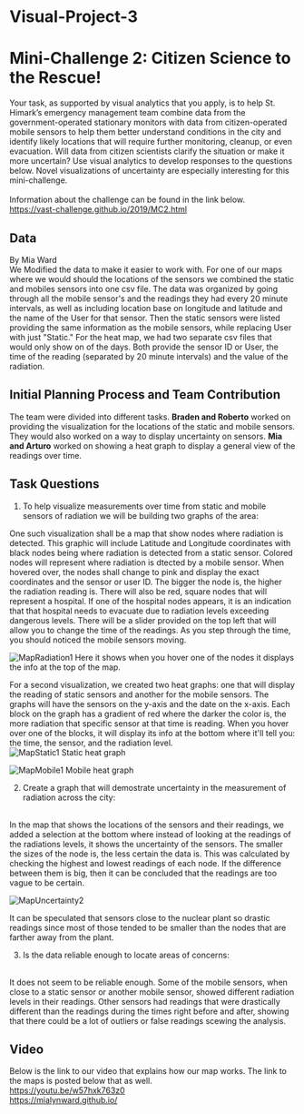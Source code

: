 # Visual-Project-3
# Mini-Challenge 2: Citizen Science to the Rescue!
Your task, as supported by visual analytics that you apply, is to help St. Himark’s emergency management team combine data from the government-operated stationary monitors with data from citizen-operated mobile sensors to help them better understand conditions in the city and identify likely locations that will require further monitoring, cleanup, or even evacuation. Will data from citizen scientists clarify the situation or make it more uncertain? Use visual analytics to develop responses to the questions below. Novel visualizations of uncertainty are especially interesting for this mini-challenge. <br/> <br/>
Information about the challenge can be found in the link below. <br/>
https://vast-challenge.github.io/2019/MC2.html

## Data
By Mia Ward <br/>
We Modified the data to make it easier to work with. For one of our maps where we would should the locations of the sensors we combined the static and mobiles sensors into one csv file. The data was organized by going through all the mobile sensor's and the readings they had every 20 minute intervals, as well as including location base on longitude and latitude and the name of the User for that sensor. Then the static sensors were listed providing the same information as the mobile sensors, while replacing User with just "Static." For the heat map, we had two separate csv files that would only show on of the days. Both provide the sensor ID or User, the time of the reading (separated by 20 minute intervals) and the value of the radiation. <br/>

## Initial Planning Process and Team Contribution

The team were divided into different tasks. **Braden and Roberto** worked on providing the visualization for the locations of the static and mobile sensors. They would also worked on a way to display uncertainty on sensors. **Mia and Arturo** worked on showing a heat graph to display a general view of the readings over time.

## Task Questions

1. To help visualize measurements over time from static and mobile sensors of radiation we will be building two graphs of the area: <br/>

One such visualization shall be a map that show nodes where radiation is detected. This graphic will include Latitude and Longitude coordinates with black nodes being where radiation is detected from a static sensor. Colored nodes will represent where radiation is dtected by a mobile sensor. When hovered over, the nodes shall change to pink and display the exact coordinates and the sensor or user ID. The bigger the node is, the higher the radiation reading is. There will also be red, square nodes that will represent a hospital. If one of the hospital nodes appears, it is an indication that that hospital needs to evacuate due to radiation levels exceeding dangerous levels. There will be a slider provided on the top left that will allow you to change the time of the readings. As you step through the time, you should noticed the mobile sensors moving. <br/>

![MapRadiation1](https://user-images.githubusercontent.com/45511267/57503792-5f011980-72b7-11e9-87f4-680f0d1e68aa.png)
Here it shows when you hover one of the nodes it displays the info at the top of the map.
<br/>

For a second visualization, we created two heat graphs: one that will display the reading of static sensors and another for the mobile sensors. The graphs will have the sensors on the y-axis and the date on the x-axis. Each block on the graph has a gradient of red where the darker the color is, the more radiation that specific sensor at that time is reading. When you hover over one of the blocks, it will display its info at the bottom where it'll tell you: the time, the sensor, and the radiation level.
<br/>
![MapStatic1](https://user-images.githubusercontent.com/45511267/57504197-2cf0b700-72b9-11e9-99df-5ed627b82bcc.png)
Static heat graph

![MapMobile1](https://user-images.githubusercontent.com/45511267/57504215-3ed25a00-72b9-11e9-90c4-fb7b2d10ec1e.png)
Mobile heat graph
<br/>

2. Create a graph that will demostrate uncertainty in the measurement of radiation across the city:
<br/>
In the map that shows the locations of the sensors and their readings, we added a selection at the bottom where instead of looking at the readings of the radiations levels, it shows the uncertainty of the sensors. The smaller the sizes of the node is, the less certain the data is. This was calculated by checking the highest and lowest readings of each node. If the difference between them is big, then it can be concluded that the readings are too vague to be certain.

![MapUncertainty2](https://user-images.githubusercontent.com/45511267/57504523-742b7780-72ba-11e9-94fa-c434e888722a.png)

It can be speculated that sensors close to the nuclear plant so drastic readings since most of those tended to be smaller than the nodes that are farther away from the plant.
<br/>

3. Is the data reliable enough to locate areas of concerns:
<br/>
It does not seem to be reliable enough. Some of the mobile sensors, when close to a static sensor or another mobile sensor, showed different radiation levels in their readings. Other sensors had readings that were drastically different than the readings during the times right before and after, showing that there could be a lot of outliers or false readings scewing the analysis.
<br/>

## Video
Below is the link to our video that explains how our map works. The link to the maps is posted below that as well.<br/>
https://youtu.be/w57hxk763z0 <br/>
https://mialynward.github.io/


